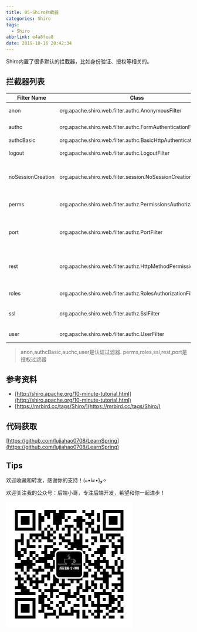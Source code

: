 ```yaml
---
title: 05-Shiro拦截器
categories: Shiro
tags:
  - Shiro
abbrlink: e4a8fea8
date: 2019-10-16 20:42:34
---
```


Shiro内置了很多默认的拦截器，比如身份验证、授权等相关的。

<!--more-->

## 拦截器列表

|  Filter Name   | Class  | Description  |
|  ----  | ----  | ----  |
|anon	            |org.apache.shiro.web.filter.authc.AnonymousFilter |	匿名拦截器，即不需要登录即可访问；一般用于静态资源过滤；示例/static/**=anon
|authc	            |org.apache.shiro.web.filter.authc.FormAuthenticationFilter |	基于表单的拦截器；如/**=authc，如果没有登录会跳到相应的登录页面登录
|authcBasic	        |org.apache.shiro.web.filter.authc.BasicHttpAuthenticationFilter |	Basic HTTP身份验证拦截器
|logout	            |org.apache.shiro.web.filter.authc.LogoutFilter |	退出拦截器，主要属性：redirectUrl：退出成功后重定向的地址（/），示例/logout=logout
|noSessionCreation	|org.apache.shiro.web.filter.session.NoSessionCreationFilter |	不创建会话拦截器，调用subject.getSession(false)不会有什么问题，但是如果subject.getSession(true)将抛出DisabledSessionException异常
|perms	            |org.apache.shiro.web.filter.authz.PermissionsAuthorizationFilter |	权限授权拦截器，验证用户是否拥有所有权限；属性和roles一样；示例/user/**=perms["user:create"]
|port	            |org.apache.shiro.web.filter.authz.PortFilter |	端口拦截器，主要属性port(80)：可以通过的端口；示例/test= port[80]，如果用户访问该页面是非80，将自动将请求端口改为80并重定向到该80端口，其他路径/参数等都一样
|rest	            |org.apache.shiro.web.filter.authz.HttpMethodPermissionFilter |	rest风格拦截器，自动根据请求方法构建权限字符串；示例/users=rest[user]，会自动拼出user:read,user:create,user:update,user:delete权限字符串进行权限匹配（所有都得匹配，isPermittedAll）
|roles	            |org.apache.shiro.web.filter.authz.RolesAuthorizationFilter |	角色授权拦截器，验证用户是否拥有所有角色；示例/admin/**=roles[admin]
|ssl	                |org.apache.shiro.web.filter.authz.SslFilter |	SSL拦截器，只有请求协议是https才能通过；否则自动跳转会https端口443；其他和port拦截器一样；
|user	            |org.apache.shiro.web.filter.authc.UserFilter |	用户拦截器，用户已经身份验证/记住我登录的都可；示例/**=user

> anon,authcBasic,auchc,user是认证过滤器. perms,roles,ssl,rest,port是授权过滤器

## 参考资料
- [http://shiro.apache.org/10-minute-tutorial.html](http://shiro.apache.org/10-minute-tutorial.html)
- [https://mrbird.cc/tags/Shiro/](https://mrbird.cc/tags/Shiro/)

## 代码获取
[https://github.com/lujiahao0708/LearnSpring](https://github.com/lujiahao0708/LearnSpring)

## Tips
欢迎收藏和转发，感谢你的支持！(๑•̀ㅂ•́)و✧ 

欢迎关注我的公众号：后端小哥，专注后端开发，希望和你一起进步！

![](https://raw.githubusercontent.com/lujiahao0708/PicRepo/master/%E5%85%AC%E4%BC%97%E5%8F%B7%E4%BA%8C%E7%BB%B4%E7%A0%81.jpg)
